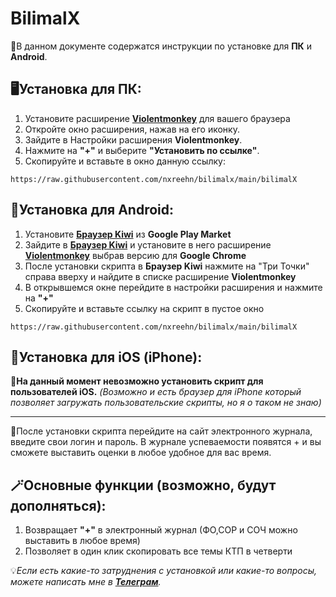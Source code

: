 # BilimalX

💼В данном документе содержатся инструкции по установке для **ПК** и **Android**.

## 🖥️Установка для ПК:

1. Установите расширение [**Violentmonkey**](https://violentmonkey.github.io) для вашего браузера
2. Откройте окно расширения, нажав на его иконку.
3. Зайдите в Настройки расширения **Violentmonkey**.
4. Нажмите на **"+"** и выберите **"Установить по ссылке"**.
5. Скопируйте и вставьте в окно данную ссылку:
```
https://raw.githubusercontent.com/nxreehn/bilimalx/main/bilimalX
```

## 📱Установка для Android:

1. Установите [**Браузер Kiwi**](https://play.google.com/store/apps/details?id=com.kiwibrowser.browser) из **Google Play Market**
2. Зайдите в [**Браузер Kiwi**](https://play.google.com/store/apps/details?id=com.kiwibrowser.browser) и установите в него расширение [**Violentmonkey**](https://violentmonkey.github.io) выбрав версию для **Google Chrome**
3. После установки скрипта в **Браузер Kiwi** нажмите на "Три Точки" справа вверху и найдите в списке расширение **Violentmonkey**
4. В открывшемся окне перейдите в настройки расширения и нажмите на **"+"**
5. Скопируйте и вставьте ссылку на скрипт в пустое окно
```
https://raw.githubusercontent.com/nxreehn/bilimalx/main/bilimalX
```

## 📱Установка для iOS (iPhone):
📌**На данный момент невозможно установить скрипт для пользователей iOS.**
*(Возможно и есть браузер для iPhone который позволяет загружать пользовательские скрипты, но я о таком не знаю)*

---
🔐После установки скрипта перейдите на сайт электронного журнала, введите свои логин и пароль.
В журнале успеваемости появятся + и вы сможете выставить оценки в любое удобное для вас время.

## 🪄Основные функции (возможно, будут дополняться):
1. Возвращает **"+"** в электронный журнал (ФО,СОР и СОЧ можно выставить в любое время)
2. Позволяет в один клик скопировать все темы КТП в четверти

💡*Если есть какие-то затруднения с установкой или какие-то вопросы, можете написать мне в [**Телеграм**](https://t.me/noreehn).* 
